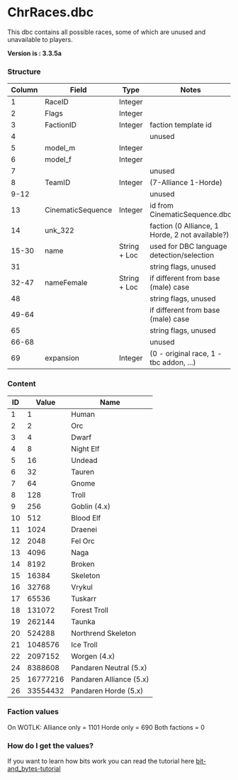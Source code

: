# ChrRaces.dbc

This dbc contains all possible races, some of which are unused and unavailable to players.

**Version is : 3.3.5a**

### Structure

| Column | Field             | Type         | Notes                                           |
|--------|-------------------|--------------|-------------------------------------------------|
| 1      | RaceID            | Integer      |                                                 |
| 2      | Flags             | Integer      |                                                 |
| 3      | FactionID         | Integer      | faction template id                             |
| 4      |                   |              | unused                                          |
| 5      | model_m           | Integer      |                                                 |
| 6      | model_f           | Integer      |                                                 |
| 7      |                   |              | unused                                          |
| 8      | TeamID            | Integer      | (7-Alliance 1-Horde)                            |
| 9-12   |                   |              | unused                                          |
| 13     | CinematicSequence | Integer      | id from CinematicSequence.dbc                   |
| 14     | unk_322           |              | faction (0 Alliance, 1 Horde, 2 not available?) |
| 15-30  | name              | String + Loc | used for DBC language detection/selection       |
| 31     |                   |              | string flags, unused                            |
| 32-47  | nameFemale        | String + Loc | if different from base (male) case              |
| 48     |                   |              | string flags, unused                            |
| 49-64  |                   |              | if different from base (male) case              |
| 65     |                   |              | string flags, unused                            |
| 66-68  |                   |              | unused                                          |
| 69     | expansion         | Integer      | (0 - original race, 1 - tbc addon, ...)         |

### Content

| ID | Value    | Name                    |
|----|----------|-------------------------|
| 1  | 1        | Human                   |
| 2  | 2        | Orc                     |
| 3  | 4        | Dwarf                   |
| 4  | 8        | Night Elf               |
| 5  | 16       | Undead                  |
| 6  | 32       | Tauren                  |
| 7  | 64       | Gnome                   |
| 8  | 128      | Troll                   |
| 9  | 256      | Goblin (4.x)            |
| 10 | 512      | Blood Elf               |
| 11 | 1024     | Draenei                 |
| 12 | 2048     | Fel Orc                 |
| 13 | 4096     | Naga                    |
| 14 | 8192     | Broken                  |
| 15 | 16384    | Skeleton                |
| 16 | 32768    | Vrykul                  |
| 17 | 65536    | Tuskarr                 |
| 18 | 131072   | Forest Troll            |
| 19 | 262144   | Taunka                  |
| 20 | 524288   | Northrend Skeleton      |
| 21 | 1048576  | Ice Troll               |
| 22 | 2097152  | Worgen (4.x)            |
| 24 | 8388608  | Pandaren Neutral (5.x)  |
| 25 | 16777216 | Pandaren Alliance (5.x) |
| 26 | 33554432 | Pandaren Horde (5.x)    |


### Faction values

On WOTLK:
Alliance only = 1101
Horde only = 690
Both factions = 0


### How do I get the values?

If you want to learn how bits work you can read the tutorial here [bit-and_bytes-tutorial](Bit-and_bytes-tutorial)
